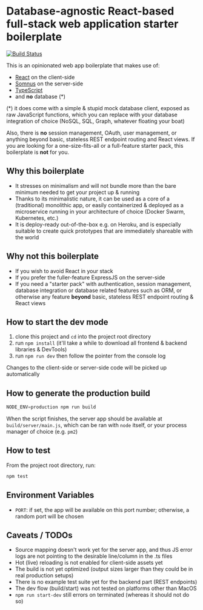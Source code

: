 # Database-agnostic React-based full-stack web application starter boilerplate

[![Build Status](https://travis-ci.com/Thesephi/fullstack-typescript-webapp-starter.svg?branch=master)](https://travis-ci.com/Thesephi/fullstack-typescript-webapp-starter)

This is an opinionated web app boilerplate that makes use of:
- [React](https://reactjs.org/) on the client-side
- [Somnus](https://github.com/somnusjs/somnus) on the server-side
- [TypeScript](typescriptlang.org)
- and **no** database (*)

(*) it does come with a simple & stupid mock database client, exposed as raw JavaScript functions, which you can replace with your database integration of choice (NoSQL, SQL, Graph, whatever floating your boat)

Also, there is **no** session management, OAuth, user management, or anything beyond basic, stateless REST endpoint routing and React views. If you are looking for a one-size-fits-all or a full-feature starter pack, this boilerplate is **not** for you.

## Why this boilerplate

- It stresses on minimalism and will not bundle more than the bare minimum needed to get your project up & running
- Thanks to its minimalistic nature, it can be used as a core of a (traditional) monolithic app, or easily containerized & deployed as a microservice running in your architecture of choice (Docker Swarm, Kubernetes, etc.)
- It is deploy-ready out-of-the-box e.g. on Heroku, and is especially suitable to create quick prototypes that are immediately shareable with the world

## Why not this boilerplate

- If you wish to avoid React in your stack
- If you prefer the fuller-feature ExpressJS on the server-side
- If you need a "starter pack" with authentication, session management, database integration or database related features such as ORM, or otherwise any feature **beyond** basic, stateless REST endpoint routing & React views

## How to start the dev mode

1. clone this project and `cd` into the project root directory
2. run `npm install` (it'll take a while to download all frontend & backend libraries & DevTools)
3. run `npm run dev` then follow the pointer from the console log

Changes to the client-side or server-side code will be picked up automatically

## How to generate the production build

```javascript
NODE_ENV=production npm run build
```

When the script finishes, the server app should be available at `build/server/main.js`, which can be ran with `node` itself, or your process manager of choice (e.g. `pm2`)

## How to test

From the project root directory, run:
```bash
npm test
```

## Environment Variables

- `PORT`: if set, the app will be available on this port number; otherwise, a random port will be chosen

## Caveats / TODOs

- Source mapping doesn't work yet for the server app, and thus JS error logs are not pointing to the desirable line/column in the .ts files
- Hot (live) reloading is not enabled for client-side assets yet
- The build is not yet optimized (output sizes larger than they could be in real production setups)
- There is no example test suite yet for the backend part (REST endpoints)
- The dev flow (build/start) was not tested on platforms other than MacOS
- `npm run start-dev` still errors on terminated (whereas it should not do so)
